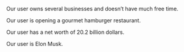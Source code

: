 Our user owns several businesses and doesn’t have much free time.

Our user is opening a gourmet hamburger restaurant.

Our user has a net worth of 20.2 billion dollars.

Our user is Elon Musk.